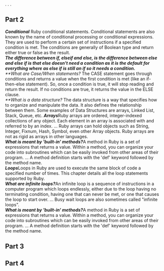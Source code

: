 .
.
.

## Part 2
<em>**Conditional**</em> Ruby conditional statements. Conditional statements are also known by the name of conditional processing or conditional expressions. They are used to perform a certain set of instructions if a specified condition is met. The conditions are generally of Boolean type and return either true or false as the result.<br>
<em>**The difference between if, elseif and else, is the difference between else and else if is that else doesn't need a condition as it is the default for everything where as else if is still an if so it needs a condition.**</em><br>
<em>**What are Case/When statements? </em>The CASE statement goes through conditions and returns a value when the first condition is met (like an if-then-else statement). So, once a condition is true, it will stop reading and return the result. If no conditions are true, it returns the value in the ELSE clause.<br>
<em>**What is a data structure? </em>The data structure is a way that specifies how to organize and manipulate the data. It also defines the relationship between them. Some examples of Data Structures are arrays, Linked List, Stack, Queue, etc.<rb>
<em>**Arrays**</em>Ruby arrays are ordered, integer-indexed collections of any object. Each element in an array is associated with and referred to by an index. ... Ruby arrays can hold objects such as String, Integer, Fixnum, Hash, Symbol, even other Array objects. Ruby arrays are not as rigid as arrays in other languages.<br>
<em>**What is meant by 'built-in' methods?**</em>A method in Ruby is a set of expressions that returns a value. Within a method, you can organize your code into subroutines which can be easily invoked from other areas of their program. ... A method definition starts with the 'def' keyword followed by the method name.<br>
<em>**Loops**</em>Loops in Ruby are used to execute the same block of code a specified number of times. This chapter details all the loop statements supported by Ruby.<br>
<em>**What are infinite loops?**</em>An infinite loop is a sequence of instructions in a computer program which loops endlessly, either due to the loop having no terminating condition, having one that can never be met, or one that causes the loop to start over. ... Busy wait loops are also sometimes called "infinite loops".<br>
<em>**What is meant by 'built-in' methods?**</em>A method in Ruby is a set of expressions that returns a value. Within a method, you can organize your code into subroutines which can be easily invoked from other areas of their program. ... A method definition starts with the 'def' keyword followed by the method name.<br>
## Part 3

## Part 4